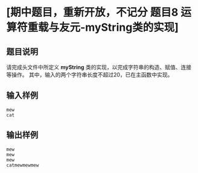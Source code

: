 # [期中题目，重新开放，不记分 题目8 运算符重载与友元-myString类的实现]

## 题目说明

请完成头文件中所定义 **myString** 类的实现，以完成字符串的构造、赋值、连接等操作。
其中，输入的两个字符串长度不超过20，已在主函数中实现。

## 输入样例

```
mew
cat
```

## 输出样例

```
mew
mew
mew
catmewmewmew
```

